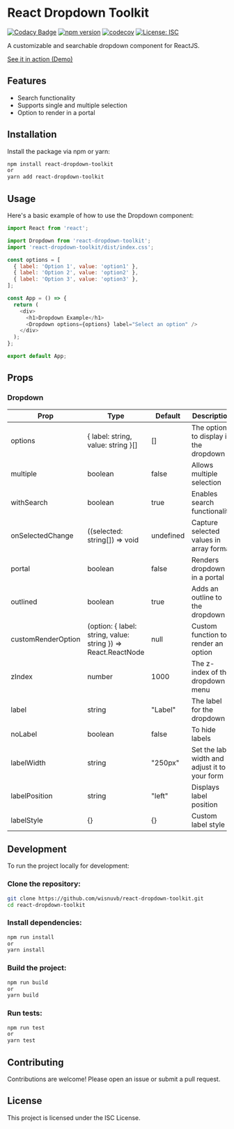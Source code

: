 # React Dropdown Toolkit

[![Codacy Badge](https://api.codacy.com/project/badge/Grade/f2a37909c1b6490786610e23109c4be1)](https://app.codacy.com/gh/wisnuvb/react-dropdown-toolkit?utm_source=github.com&utm_medium=referral&utm_content=wisnuvb/react-dropdown-toolkit&utm_campaign=Badge_Grade)
[![npm version](https://badge.fury.io/js/react-dropdown-toolkit.svg)](https://badge.fury.io/js/react-dropdown-toolkit)
[![codecov](https://codecov.io/gh/wisnuvb/react-dropdown-toolkit/graph/badge.svg?token=FHNNKMD3G5)](https://codecov.io/gh/wisnuvb/react-dropdown-toolkit)
[![License: ISC](https://img.shields.io/badge/License-ISC-yellow.svg)](https://opensource.org/license/isc-license-txt)

A customizable and searchable dropdown component for ReactJS.

[See it in action (Demo)](https://react-dropdown-toolkit.vercel.app/)

## Features

- Search functionality
- Supports single and multiple selection
- Option to render in a portal

## Installation

Install the package via npm or yarn:

```bash
npm install react-dropdown-toolkit
or
yarn add react-dropdown-toolkit
```

## Usage

Here's a basic example of how to use the Dropdown component:

```js
import React from 'react';

import Dropdown from 'react-dropdown-toolkit';
import 'react-dropdown-toolkit/dist/index.css';

const options = [
  { label: 'Option 1', value: 'option1' },
  { label: 'Option 2', value: 'option2' },
  { label: 'Option 3', value: 'option3' },
];

const App = () => {
  return (
    <div>
      <h1>Dropdown Example</h1>
      <Dropdown options={options} label="Select an option" />
    </div>
  );
};

export default App;
```

## Props

### Dropdown

| Prop               | Type                                                          | Default   | Description                                    |
| ------------------ | ------------------------------------------------------------- | --------- | ---------------------------------------------- |
| options            | { label: string, value: string }[]                            | []        | The options to display in the dropdown         |
| multiple           | boolean                                                       | false     | Allows multiple selection                      |
| withSearch         | boolean                                                       | true      | Enables search functionality                   |
| onSelectedChange   | ((selected: string[]) => void                                 | undefined | Capture selected values in array format        |
| portal             | boolean                                                       | false     | Renders dropdown in a portal                   |
| outlined           | boolean                                                       | true      | Adds an outline to the dropdown                |
| customRenderOption | (option: { label: string, value: string }) => React.ReactNode | null      | Custom function to render an option            |
| zIndex             | number                                                        | 1000      | The z-index of the dropdown menu               |
| label              | string                                                        | "Label"   | The label for the dropdown                     |
| noLabel            | boolean                                                       | false     | To hide labels                                 |
| labelWidth         | string                                                        | "250px"   | Set the label width and adjust it to your form |
| labelPosition      | string                                                        | "left"    | Displays label position                        |
| labelStyle         | {}                                                            | {}        | Custom label style                             |

## Development

To run the project locally for development:

### Clone the repository:

```bash
git clone https://github.com/wisnuvb/react-dropdown-toolkit.git
cd react-dropdown-toolkit
```

### Install dependencies:

```bash
npm run install
or
yarn install
```

### Build the project:

```bash
npm run build
or
yarn build
```

### Run tests:

```bash
npm run test
or
yarn test
```

## Contributing

Contributions are welcome! Please open an issue or submit a pull request.

## License

This project is licensed under the ISC License.
